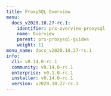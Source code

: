 ```yaml
---
title: ProxySQL Overview
menu:
  docs_v2020.10.27-rc.1:
    identifier: prx-overview-proxysql
    name: Overview
    parent: prx-proxysql-guides
    weight: 11
menu_name: docs_v2020.10.27-rc.1
info:
  cli: v0.14.0-rc.1
  community: v0.14.0-rc.1
  enterprise: v0.1.0-rc.1
  installer: v0.14.0-rc.1
  version: v2020.10.27-rc.1
---
```



